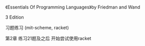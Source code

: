 《Essentials Of Programming Languages》by Friedman and Wand

3 Edition

习题练习 (mit-scheme, racket)

第2章 练习21题及之后 开始尝试使用racket